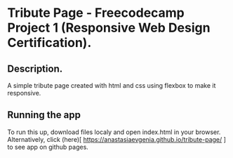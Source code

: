 # Tribute Page - Freecodecamp Project 1 (Responsive Web Design Certification).

## Description.

A simple tribute page created with html and css using flexbox to make
it responsive.

## Running the app

To run this up, download files localy and open index.html in your browser.
Alternatively, click (here)[ https://anastasiaevgenia.github.io/tribute-page/ ] to
see app on github pages.



